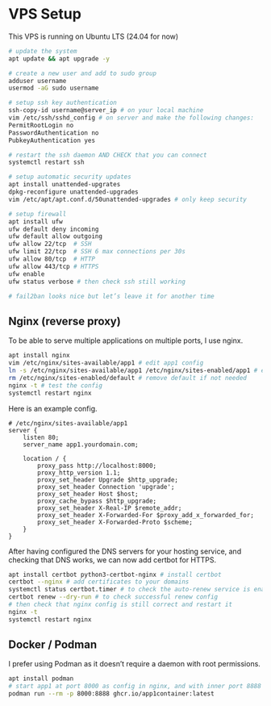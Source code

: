 # VPS Setup

This VPS is running on Ubuntu LTS (24.04 for now)

```sh
# update the system
apt update && apt upgrade -y

# create a new user and add to sudo group
adduser username
usermod -aG sudo username

# setup ssh key authentication
ssh-copy-id username@server_ip # on your local machine
vim /etc/ssh/sshd_config # on server and make the following changes:
PermitRootLogin no
PasswordAuthentication no
PubkeyAuthentication yes

# restart the ssh daemon AND CHECK that you can connect
systemctl restart ssh

# setup automatic security updates
apt install unattended-upgrates
dpkg-reconfigure unattended-upgrades
vim /etc/apt/apt.conf.d/50unattended-upgrades # only keep security

# setup firewall
apt install ufw
ufw default deny incoming
ufw default allow outgoing
ufw allow 22/tcp  # SSH
ufw limit 22/tcp  # SSH 6 max connections per 30s
ufw allow 80/tcp  # HTTP
ufw allow 443/tcp # HTTPS
ufw enable
ufw status verbose # then check ssh still working

# fail2ban looks nice but let’s leave it for another time
```

## Nginx (reverse proxy)

To be able to serve multiple applications on multiple ports, I use nginx.

```sh
apt install nginx
vim /etc/nginx/sites-available/app1 # edit app1 config
ln -s /etc/nginx/sites-available/app1 /etc/nginx/sites-enabled/app1 # enable it
rm /etc/nginx/sites-enabled/default # remove default if not needed
nginx -t # test the config
systemctl restart nginx
```

Here is an example config.

```nginx
# /etc/nginx/sites-available/app1
server {
    listen 80;
    server_name app1.yourdomain.com;

    location / {
        proxy_pass http://localhost:8000;
        proxy_http_version 1.1;
        proxy_set_header Upgrade $http_upgrade;
        proxy_set_header Connection 'upgrade';
        proxy_set_header Host $host;
        proxy_cache_bypass $http_upgrade;
        proxy_set_header X-Real-IP $remote_addr;
        proxy_set_header X-Forwarded-For $proxy_add_x_forwarded_for;
        proxy_set_header X-Forwarded-Proto $scheme;
    }
}
```

After having configured the DNS servers for your hosting service,
and checking that DNS works, we can now add certbot for HTTPS.

```sh
apt install certbot python3-certbot-nginx # install certbot
certbot --nginx # add certificates to your domains
systemctl status certbot.timer # to check the auto-renew service is enabled
certbot renew --dry-run # to check successful renew config
# then check that nginx config is still correct and restart it
nginx -t
systemctl restart nginx
```

## Docker / Podman

I prefer using Podman as it doesn’t require a daemon with root permissions.

```sh
apt install podman
# start app1 at port 8000 as config in nginx, and with inner port 8888
podman run --rm -p 8000:8888 ghcr.io/app1container:latest
```
